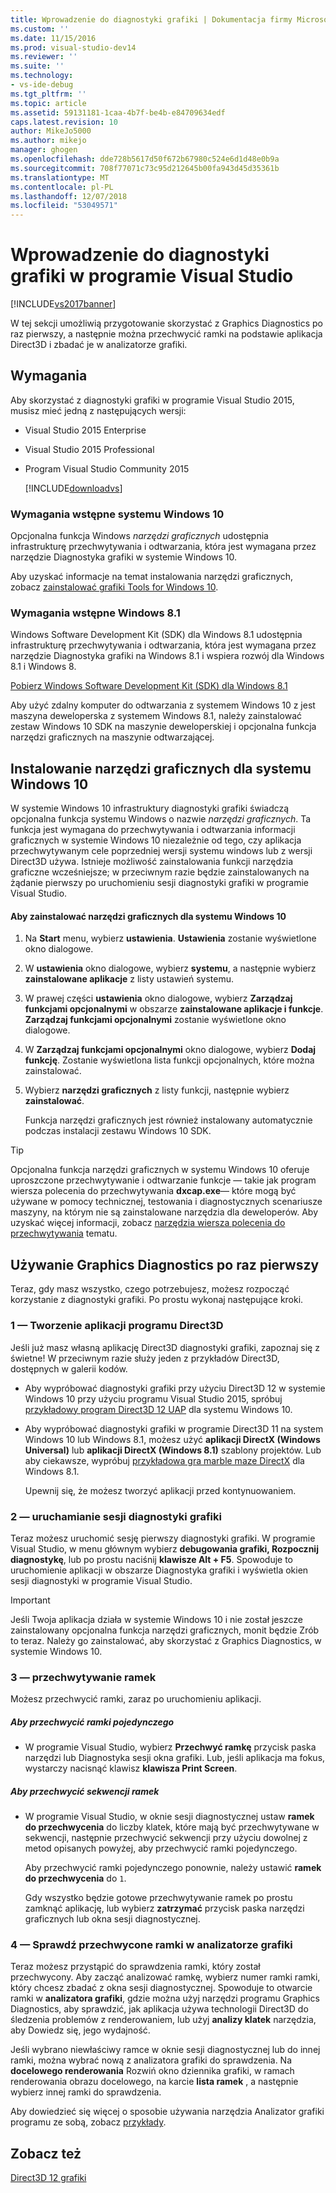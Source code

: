```yaml
---
title: Wprowadzenie do diagnostyki grafiki | Dokumentacja firmy Microsoft
ms.custom: ''
ms.date: 11/15/2016
ms.prod: visual-studio-dev14
ms.reviewer: ''
ms.suite: ''
ms.technology:
- vs-ide-debug
ms.tgt_pltfrm: ''
ms.topic: article
ms.assetid: 59131181-1caa-4b7f-be4b-e84709634edf
caps.latest.revision: 10
author: MikeJo5000
ms.author: mikejo
manager: ghogen
ms.openlocfilehash: dde728b5617d50f672b67980c524e6d1d48e0b9a
ms.sourcegitcommit: 708f77071c73c95d212645b00fa943d45d35361b
ms.translationtype: MT
ms.contentlocale: pl-PL
ms.lasthandoff: 12/07/2018
ms.locfileid: "53049571"
---
```

# <a name="getting-started-with-visual-studio-graphics-diagnostics"></a>Wprowadzenie do diagnostyki grafiki w programie Visual Studio
[!INCLUDE[vs2017banner](../includes/vs2017banner.md)]

W tej sekcji umożliwią przygotowanie skorzystać z Graphics Diagnostics po raz pierwszy, a następnie można przechwycić ramki na podstawie aplikacja Direct3D i zbadać je w analizatorze grafiki.

## <a name="requirements"></a>Wymagania
 Aby skorzystać z diagnostyki grafiki w programie Visual Studio 2015, musisz mieć jedną z następujących wersji:

- Visual Studio 2015 Enterprise

- Visual Studio 2015 Professional

- Program Visual Studio Community 2015

  [!INCLUDE[downloadvs](../includes/downloadvs-md.md)]

### <a name="windows-10-prerequisites"></a>Wymagania wstępne systemu Windows 10
 Opcjonalna funkcja Windows *narzędzi graficznych* udostępnia infrastrukturę przechwytywania i odtwarzania, która jest wymagana przez narzędzie Diagnostyka grafiki w systemie Windows 10.

 Aby uzyskać informacje na temat instalowania narzędzi graficznych, zobacz [zainstalować grafiki Tools for Windows 10](#InstallGraphicsTools).

### <a name="windows-81-prerequisites"></a>Wymagania wstępne Windows 8.1
 Windows Software Development Kit (SDK) dla Windows 8.1 udostępnia infrastrukturę przechwytywania i odtwarzania, która jest wymagana przez narzędzie Diagnostyka grafiki na Windows 8.1 i wspiera rozwój dla Windows 8.1 i Windows 8.

 [Pobierz Windows Software Development Kit (SDK) dla Windows 8.1](https://msdn.microsoft.com/windows/desktop/bg162891.aspx)

 Aby użyć zdalny komputer do odtwarzania z systemem Windows 10 z jest maszyna deweloperska z systemem Windows 8.1, należy zainstalować zestaw Windows 10 SDK na maszynie deweloperskiej i opcjonalna funkcja narzędzi graficznych na maszynie odtwarzającej.

##  <a name="InstallGraphicsTools"></a> Instalowanie narzędzi graficznych dla systemu Windows 10
 W systemie Windows 10 infrastruktury diagnostyki grafiki świadczą opcjonalna funkcja systemu Windows o nazwie *narzędzi graficznych*. Ta funkcja jest wymagana do przechwytywania i odtwarzania informacji graficznych w systemie Windows 10 niezależnie od tego, czy aplikacja przechwytywanym cele poprzedniej wersji systemu windows lub z wersji Direct3D używa. Istnieje możliwość zainstalowania funkcji narzędzia graficzne wcześniejsze; w przeciwnym razie będzie zainstalowanych na żądanie pierwszy po uruchomieniu sesji diagnostyki grafiki w programie Visual Studio.

#### <a name="to-install-graphics-tools-for-windows-10"></a>Aby zainstalować narzędzi graficznych dla systemu Windows 10

1. Na **Start** menu, wybierz **ustawienia**. **Ustawienia** zostanie wyświetlone okno dialogowe.

2. W **ustawienia** okno dialogowe, wybierz **systemu**, a następnie wybierz **zainstalowane aplikacje** z listy ustawień systemu.

3. W prawej części **ustawienia** okno dialogowe, wybierz **Zarządzaj funkcjami opcjonalnymi** w obszarze **zainstalowane aplikacje i funkcje**. **Zarządzaj funkcjami opcjonalnymi** zostanie wyświetlone okno dialogowe.

4. W **Zarządzaj funkcjami opcjonalnymi** okno dialogowe, wybierz **Dodaj funkcję**. Zostanie wyświetlona lista funkcji opcjonalnych, które można zainstalować.

5. Wybierz **narzędzi graficznych** z listy funkcji, następnie wybierz **zainstalować**.

   Funkcja narzędzi graficznych jest również instalowany automatycznie podczas instalacji zestawu Windows 10 SDK.

> [!TIP]
>  Opcjonalna funkcja narzędzi graficznych w systemu Windows 10 oferuje uproszczone przechwytywanie i odtwarzanie funkcje — takie jak program wiersza polecenia do przechwytywania **dxcap.exe**— które mogą być używane w pomocy technicznej, testowania i diagnostycznych scenariusze maszyny, na którym nie są zainstalowane narzędzia dla deweloperów. Aby uzyskać więcej informacji, zobacz [narzędzia wiersza polecenia do przechwytywania](../debugger/command-line-capture-tool.md) tematu.

## <a name="using-graphics-diagnostics-for-the-first-time"></a>Używanie Graphics Diagnostics po raz pierwszy
 Teraz, gdy masz wszystko, czego potrzebujesz, możesz rozpocząć korzystanie z diagnostyki grafiki. Po prostu wykonaj następujące kroki.

### <a name="1---create-a-direct3d-app"></a>1 — Tworzenie aplikacji programu Direct3D
 Jeśli już masz własną aplikację Direct3D diagnostyki grafiki, zapoznaj się z świetne! W przeciwnym razie służy jeden z przykładów Direct3D, dostępnych w galerii kodów.

- Aby wypróbować diagnostyki grafiki przy użyciu Direct3D 12 w systemie Windows 10 przy użyciu programu Visual Studio 2015, spróbuj [przykładowy program Direct3D 12 UAP](https://code.msdn.microsoft.com/Direct3D-12-UAP-Sample-ecb1779f) dla systemu Windows 10.

- Aby wypróbować diagnostyki grafiki w programie Direct3D 11 na system Windows 10 lub Windows 8.1, możesz użyć **aplikacji DirectX (Windows Universal)** lub **aplikacji DirectX (Windows 8.1)** szablony projektów. Lub aby ciekawsze, wypróbuj [przykładowa gra marble maze DirectX](https://code.msdn.microsoft.com/windowsapps/DirectX-Marble-Maze-Game-e4806345) dla Windows 8.1.

  Upewnij się, że możesz tworzyć aplikacji przed kontynuowaniem.

### <a name="2---start-a-graphics-diagnostics-session"></a>2 — uruchamianie sesji diagnostyki grafiki
 Teraz możesz uruchomić sesję pierwszy diagnostyki grafiki. W programie Visual Studio, w menu głównym wybierz **debugowania grafiki, Rozpocznij diagnostykę**, lub po prostu naciśnij **klawisze Alt + F5**. Spowoduje to uruchomienie aplikacji w obszarze Diagnostyka grafiki i wyświetla okien sesji diagnostyki w programie Visual Studio.

> [!IMPORTANT]
>  Jeśli Twoja aplikacja działa w systemie Windows 10 i nie został jeszcze zainstalowany opcjonalna funkcja narzędzi graficznych, monit będzie Zrób to teraz. Należy go zainstalować, aby skorzystać z Graphics Diagnostics, w systemie Windows 10.

### <a name="3---capture-frames"></a>3 — przechwytywanie ramek
 Możesz przechwycić ramki, zaraz po uruchomieniu aplikacji.

##### <a name="to-capture-single-frames"></a>Aby przechwycić ramki pojedynczego

-   W programie Visual Studio, wybierz **Przechwyć ramkę** przycisk paska narzędzi lub Diagnostyka sesji okna grafiki. Lub, jeśli aplikacja ma fokus, wystarczy nacisnąć klawisz **klawisza Print Screen**.

##### <a name="to-capture-a-sequence-of-frames"></a>Aby przechwycić sekwencji ramek

- W programie Visual Studio, w oknie sesji diagnostycznej ustaw **ramek do przechwycenia** do liczby klatek, które mają być przechwytywane w sekwencji, następnie przechwycić sekwencji przy użyciu dowolnej z metod opisanych powyżej, aby przechwycić ramki pojedynczego.

   Aby przechwycić ramki pojedynczego ponownie, należy ustawić **ramek do przechwycenia** do `1`.

  Gdy wszystko będzie gotowe przechwytywanie ramek po prostu zamknąć aplikację, lub wybierz **zatrzymać** przycisk paska narzędzi graficznych lub okna sesji diagnostycznej.

### <a name="4--examine-captured-frames-in-the-graphics-analyzer"></a>4 — Sprawdź przechwycone ramki w analizatorze grafiki
 Teraz możesz przystąpić do sprawdzenia ramki, który został przechwycony. Aby zacząć analizować ramkę, wybierz numer ramki ramki, który chcesz zbadać z okna sesji diagnostycznej. Spowoduje to otwarcie ramki w **analizatora grafiki**, gdzie można użyj narzędzi programu Graphics Diagnostics, aby sprawdzić, jak aplikacja używa technologii Direct3D do śledzenia problemów z renderowaniem, lub użyj **analizy klatek** narzędzia, aby Dowiedz się, jego wydajność.

 Jeśli wybrano niewłaściwy ramce w oknie sesji diagnostycznej lub do innej ramki, można wybrać nową z analizatora grafiki do sprawdzenia. Na **docelowego renderowania** Rozwiń okno dziennika grafiki, w ramach renderowania obrazu docelowego, na karcie **lista ramek** , a następnie wybierz innej ramki do sprawdzenia.

 Aby dowiedzieć się więcej o sposobie używania narzędzia Analizator grafiki programu ze sobą, zobacz [przykłady](../debugger/graphics-diagnostics-examples.md).

## <a name="see-also"></a>Zobacz też
 [Direct3D 12 grafiki](http://msdn.microsoft.com/en-us/52094ae3-3b44-4689-9ee7-1ba1b3a779cb)
